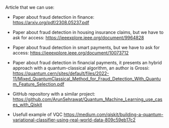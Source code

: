 Article that we can use:

- Paper about fraud detection in finance:
https://arxiv.org/pdf/2308.05237.pdf 

- Paper about fraud detection in housing insurance claims, but we have to ask for access:
https://ieeexplore.ieee.org/document/9964828

- Paper about fraud detection in smart payments, but we have to ask for access:
https://ieeexplore.ieee.org/document/10073712

- Paper about fraud detection in financial payments, it presents an hybrid approach with a quantum-classical algorithm, an author is Grossi:
https://quantum.cern/sites/default/files/2022-11/Mixed_QuantumClassical_Method_for_Fraud_Detection_With_Quantum_Feature_Selection.pdf

- GitHub repository with a similar project:
https://github.com/ArunSehrawat/Quantum_Machine_Learning_use_cases_with_Qiskit

- Usefull example of VQC
https://medium.com/qiskit/building-a-quantum-variational-classifier-using-real-world-data-809c59eb17c2
